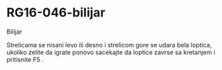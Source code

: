 # RG16-046-bilijar
Bilijar

Strelicama se nisani levo ili desno i strelicom gore se udara bela loptica, ukoliko zelite da igrate ponovo
sacekajte da loptice zavrse sa kretanjem i pritisnite F5 .
